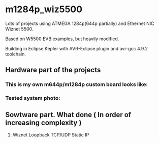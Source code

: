 # m1284p_wiz5500

Lots of projects using ATMEGA 1284p(644p partially) and Ethernet NIC Wiznet 5500.

Based on W5500 EVB examples, but heavily modified.

Building in Eclipse Kepler with AVR-Eclipse plugin and avr-gcc 4.9.2 toolchain.

## Hardware part of the projects 

### This is my own m644p/m1284p custom board looks like:

### Tested system photo:

## Sowtware part. What done ( In order of increasing complexity )

1. Wiznet Loopback TCP/UDP Static IP

